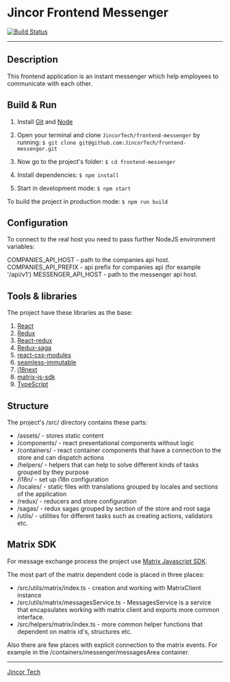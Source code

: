 # Jincor Frontend Messenger

[![Build Status](https://travis-ci.com/JincorTech/frontend-messenger.svg?token=zhVTspsPSE9j1Tuwzqe2&branch=develop)](https://travis-ci.com/JincorTech/frontend-messenger)

----------------------------

## Description

This frontend application is an instant messenger which help employees to communicate with each other.

## Build & Run

  1. Install [Git](http://git-scm.com/) and [Node](http://nodejs.org/)

  2. Open your terminal and clone `JincorTech/frontend-messenger` by running:
    ```
    $ git clone git@github.com:JincorTech/frontend-messenger.git
    ```

  3. Now go to the project's folder:
    ```
    $ cd frontend-messenger
    ```

  4. Install dependencies:
    ```
    $ npm install
    ```
  
  5. Start in development mode:
    ```
    $ npm start
    ```

  To build the project in production mode:
    ```
    $ npm run build
    ```

## Configuration

  To connect to the real host you need to pass further NodeJS environment variables:

  COMPANIES_API_HOST - path to the companies api host.
  COMPANIES_API_PREFIX - api prefix for companies api (for example '/api/v1')
  MESSENGER_API_HOST - path to the messenger api host.

## Tools & libraries

  The project have these libraries as the base:

  1. [React](https://github.com/facebook/react/)
  2. [Redux](https://github.com/reactjs/redux)
  3. [React-redux](https://github.com/reactjs/react-redux)
  4. [Redux-saga](https://github.com/redux-saga/redux-saga)
  5. [react-css-modules](https://github.com/gajus/react-css-modules)
  6. [seamless-immutable](https://github.com/rtfeldman/seamless-immutable)
  7. [i18next](https://github.com/i18next/i18next)
  8. [matrix-js-sdk](https://github.com/matrix-org/matrix-js-sdk)
  9. [TypeScript](https://github.com/Microsoft/TypeScript)

## Structure

  The project's /src/ directory contains these parts:

  * /assets/ - stores static content
  * /components/ - react presentational components without logic
  * /containers/ - react container components that have a connection to the store and can dispatch actions
  * /helpers/ - helpers that can help to solve different kinds of tasks grouped by they purpose
  * /i18n/ - set up i18n configuration
  * /locales/ - static files with translations grouped by locales and sections of the application
  * /redux/ - reducers and store configuration
  * /sagas/ - redux sagas grouped by section of the store and root saga
  * /utils/ - utilities for different tasks such as creating actions, validators etc.

## Matrix SDK

  For message exchange process the project use [Matrix Javascript SDK](https://github.com/matrix-org/matrix-js-sdk).

  The most part of the matrix dependent code is placed in three places:

  * /src/utils/matrix/index.ts - creation and working with MatrixClient instance
  * /src/utils/matrix/messagesService.ts - MessagesService is a service that encapsulates working with matrix client and exports more common interface.
  * /src/helpers/matrix/index.ts - more common helper functions that dependent on matrix id's, structures etc.

  Also there are few places with explicit connection to the matrix events. For example in the /containers/messenger/messagesArea container.

---------------------------

[Jincor Tech](https://github.com/JincorTech)
